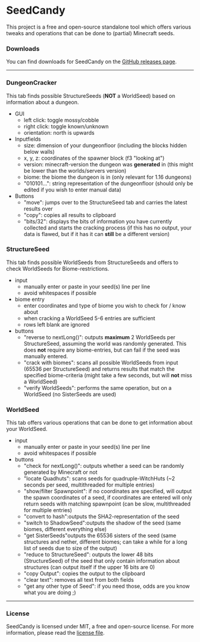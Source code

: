 # SeedCandy 

This project is a free and open-source standalone tool which offers various tweaks and operations that can be done to (partial) Minecraft seeds. 

### Downloads

You can find downloads for SeedCandy on the [GitHub releases page](https://github.com/WearBlackAllDay/SeedCandy/releases). 


---

### DungeonCracker
This tab finds possible StructureSeeds (**NOT** a WorldSeed) based on information about a dungeon.
-  GUI
	- left click: toggle mossy/cobble
	- right click: toggle known/unknown
	- orientation: north is upwards
- Inputfields
	- size: dimension of your dungeonfloor (including the blocks hidden below walls)
	- x, y, z: coordinates of the spawner block (f3 "looking at")
	- version: minecraft-version the dungeon was **generated** in (this might be lower than the worlds/servers version)
	- biome: the biome the dungeon is in (only relevant for 1.16 dungeons)
	- "010101...": string representation of the dungeonfloor (should only be edited if you wish to enter manual data)
- Buttons
	- "move": jumps over to the StructureSeed tab and carries the latest results over
	- "copy": copies all results to clipboard
	- "bits/32": displays the bits of information you have currently collected and starts the cracking process (if this has no output, your data is flawed, but if it has it can **still** be a different version)

### StructureSeed
This tab finds possible WorldSeeds from StructureSeeds and offers to check WorldSeeds for Biome-restrictions.
- input
	- manually enter or paste in your seed(s) line per line
	- avoid whitespaces if possible
- biome entry
	- enter coordinates and type of biome you wish to check for / know about
	- when cracking a WorldSeed 5-6 entries are sufficient
	- rows left blank are ignored
- buttons
	- "reverse to nextLong()": outputs **maximum** 2 WorldSeeds per StructureSeed, assuming the world was randomly generated. This does **not** require any biome-entries, but can fail if the seed was manually entered.
	- "crack with biomes": scans all possible WorldSeeds from input (65536 per StructureSeed) and returns results that match the specified biome-criteria (might take a few seconds, but will **not** miss a WorldSeed)
	- "verify WorldSeeds": performs the same operation, but on a WorldSeed (no SisterSeeds are used)

### WorldSeed
This tab offers various operations that can be done to get information about your WorldSeed.

- input
	- manually enter or paste in your seed(s) line per line
	- avoid whitespaces if possible
- buttons
	- "check for nextLong()": outputs whether a seed can be randomly generated by Minecraft or not
	- "locate Quadhuts": scans seeds for quadruple-WitchHuts (~2 seconds per seed, multithreaded for multiple entries)
	- "show/filter Spawnpoint": if no coordinates are specified, will output the spawn coordinates of a seed, if coordinates are entered will only return seeds with matching spawnpoint (can be slow, multithreaded for multiple entries)
	- "convert to hash":outputs the SHA2-representation of the seed
	- "switch to ShadowSeed":outputs the shadow of the seed (same biomes, different everything else)
	- "get SisterSeeds"outputs the 65536 sisters of the seed (same structures and nether, different biomes; can take a while for a long list of seeds due to size of the output)
	- "reduce to StructureSeed": outputs the lower 48 bits (StructureSeed) of the seed that only contain information about structures (can output itself if the upper 16 bits are 0)
	- "copy Output": copies the output to the clipboard
	- "clear text": removes all text from both fields
	- "get any other type of Seed": if you need those, odds are you know what you are doing ;)

---

### License

SeedCandy is licensed under MIT, a free and open-source license. For more information, please read the [license file](https://github.com/WearBlackAllDay/SeedCandy/blob/master/LICENSE).
